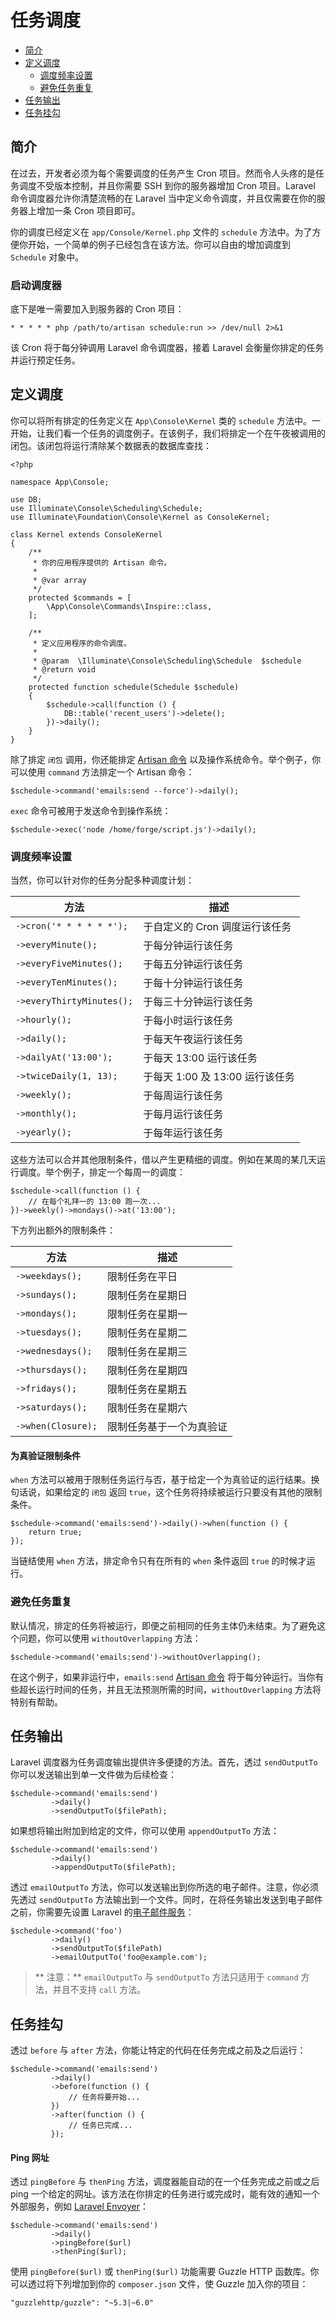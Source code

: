 # 任务调度

- [简介](#introduction)
- [定义调度](#defining-schedules)
    - [调度频率设置](#schedule-frequency-options)
    - [避免任务重复](#preventing-task-overlaps)
- [任务输出](#task-output)
- [任务挂勾](#task-hooks)

<a name="introduction"></a>
## 简介

在过去，开发者必须为每个需要调度的任务产生 Cron 项目。然而令人头疼的是任务调度不受版本控制，并且你需要 SSH 到你的服务器增加 Cron 项目。Laravel 命令调度器允许你清楚流畅的在 Laravel 当中定义命令调度，并且仅需要在你的服务器上增加一条 Cron 项目即可。

你的调度已经定义在 `app/Console/Kernel.php` 文件的 `schedule` 方法中。为了方便你开始，一个简单的例子已经包含在该方法。你可以自由的增加调度到 `Schedule` 对象中。

### 启动调度器

底下是唯一需要加入到服务器的 Cron 项目：

    * * * * * php /path/to/artisan schedule:run >> /dev/null 2>&1

该 Cron 将于每分钟调用 Laravel 命令调度器，接着 Laravel 会衡量你排定的任务并运行预定任务。

<a name="defining-schedules"></a>
## 定义调度

你可以将所有排定的任务定义在 `App\Console\Kernel` 类的 `schedule` 方法中。一开始，让我们看一个任务的调度例子。在该例子，我们将排定一个在午夜被调用的闭包。该闭包将运行清除某个数据表的数据库查找：

    <?php

    namespace App\Console;

    use DB;
    use Illuminate\Console\Scheduling\Schedule;
    use Illuminate\Foundation\Console\Kernel as ConsoleKernel;

    class Kernel extends ConsoleKernel
    {
        /**
         * 你的应用程序提供的 Artisan 命令。
         *
         * @var array
         */
        protected $commands = [
            \App\Console\Commands\Inspire::class,
        ];

        /**
         * 定义应用程序的命令调度。
         *
         * @param  \Illuminate\Console\Scheduling\Schedule  $schedule
         * @return void
         */
        protected function schedule(Schedule $schedule)
        {
            $schedule->call(function () {
                DB::table('recent_users')->delete();
            })->daily();
        }
    }

除了排定 `闭包` 调用，你还能排定 [Artisan 命令](/docs/{{version}}/artisan) 以及操作系统命令。举个例子，你可以使用 `command` 方法排定一个 Artisan 命令：

    $schedule->command('emails:send --force')->daily();

`exec` 命令可被用于发送命令到操作系统：

    $schedule->exec('node /home/forge/script.js')->daily();

<a name="schedule-frequency-options"></a>
### 调度频率设置

当然，你可以针对你的任务分配多种调度计划：

方法  | 描述
------------- | -------------
`->cron('* * * * * *');`  |  于自定义的 Cron 调度运行该任务
`->everyMinute();`  |  于每分钟运行该任务
`->everyFiveMinutes();`  |  于每五分钟运行该任务
`->everyTenMinutes();`  |  于每十分钟运行该任务
`->everyThirtyMinutes();`  |  于每三十分钟运行该任务
`->hourly();`  |  于每小时运行该任务
`->daily();`  |  于每天午夜运行该任务
`->dailyAt('13:00');`  |  于每天 13:00 运行该任务
`->twiceDaily(1, 13);`  |  于每天 1:00 及 13:00 运行该任务
`->weekly();`  |  于每周运行该任务
`->monthly();`  |  于每月运行该任务
`->yearly();`  |  于每年运行该任务

这些方法可以合并其他限制条件，借以产生更精细的调度。例如在某周的某几天运行调度。举个例子，排定一个每周一的调度：

    $schedule->call(function () {
        // 在每个礼拜一的 13:00 跑一次...
    })->weekly()->mondays()->at('13:00');

下方列出额外的限制条件：

方法  | 描述
------------- | -------------
`->weekdays();`  |  限制任务在平日
`->sundays();`  |  限制任务在星期日
`->mondays();`  |  限制任务在星期一
`->tuesdays();`  |  限制任务在星期二
`->wednesdays();`  |  限制任务在星期三
`->thursdays();`  |  限制任务在星期四
`->fridays();`  |  限制任务在星期五
`->saturdays();`  |  限制任务在星期六
`->when(Closure);`  |  限制任务基于一个为真验证

#### 为真验证限制条件

`when` 方法可以被用于限制任务运行与否，基于给定一个为真验证的运行结果。换句话说，如果给定的 `闭包` 返回 `true`，这个任务将持续被运行只要没有其他的限制条件。

    $schedule->command('emails:send')->daily()->when(function () {
        return true;
    });

当链结使用 `when` 方法，排定命令只有在所有的 `when` 条件返回 `true` 的时候才运行。

<a name="preventing-task-overlaps"></a>
### 避免任务重复

默认情况，排定的任务将被运行，即便之前相同的任务主体仍未结束。为了避免这个问题，你可以使用 `withoutOverlapping` 方法：

    $schedule->command('emails:send')->withoutOverlapping();

在这个例子，如果非运行中，`emails:send` [Artisan 命令](/docs/{{version}}/artisan) 将于每分钟运行。当你有些超长运行时间的任务，并且无法预测所需的时间，`withoutOverlapping` 方法将特别有帮助。

<a name="task-output"></a>
## 任务输出

Laravel 调度器为任务调度输出提供许多便捷的方法。首先，透过 `sendOutputTo` 你可以发送输出到单一文件做为后续检查：

    $schedule->command('emails:send')
             ->daily()
             ->sendOutputTo($filePath);

如果想将输出附加到给定的文件，你可以使用 `appendOutputTo` 方法：

    $schedule->command('emails:send')
             ->daily()
             ->appendOutputTo($filePath);

透过 `emailOutputTo` 方法，你可以发送输出到你所选的电子邮件。注意，你必须先透过 `sendOutputTo` 方法输出到一个文件。同时，在将任务输出发送到电子邮件之前，你需要先设置 Laravel 的[电子邮件服务](/docs/{{version}}/mail)：

    $schedule->command('foo')
             ->daily()
             ->sendOutputTo($filePath)
             ->emailOutputTo('foo@example.com');

> ** 注意：** `emailOutputTo` 与 `sendOutputTo` 方法只适用于 `command` 方法，并且不支持 `call` 方法。

<a name="task-hooks"></a>
## 任务挂勾

透过 `before` 与 `after` 方法，你能让特定的代码在任务完成之前及之后运行：

    $schedule->command('emails:send')
             ->daily()
             ->before(function () {
                 // 任务将要开始...
             })
             ->after(function () {
                 // 任务已完成...
             });

#### Ping 网址

透过 `pingBefore` 与 `thenPing` 方法，调度器能自动的在一个任务完成之前或之后 ping 一个给定的网址。该方法在你排定的任务进行或完成时，能有效的通知一个外部服务，例如 [Laravel Envoyer](https://envoyer.io)：

    $schedule->command('emails:send')
             ->daily()
             ->pingBefore($url)
             ->thenPing($url);

使用 `pingBefore($url)` 或 `thenPing($url)` 功能需要 Guzzle HTTP 函数库。你可以透过将下列增加到你的 `composer.json` 文件，使 Guzzle 加入你的项目：

    "guzzlehttp/guzzle": "~5.3|~6.0"
